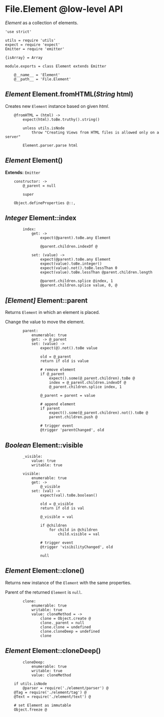 File.Element @low-level API
===========================

*Element* as a collection of elements.

	'use strict'

	utils = require 'utils'
	expect = require 'expect'
	Emitter = require 'emitter'

	{isArray} = Array

	module.exports = class Element extends Emitter

		@__name__ = 'Element'
		@__path__ = 'File.Element'

*Element* Element.fromHTML(*String* html)
-----------------------------------------

Creates new `Element` instance based on given *html*.

		@fromHTML = (html) ->
			expect(html).toBe.truthy().string()

			unless utils.isNode
				throw "Creating Views from HTML files is allowed only on a server"

			Element.parser.parse html

*Element* Element()
-------------------

**Extends:** `Emitter`

		constructor: ->
			@_parent = null

			super

		Object.defineProperties @::,

*Integer* Element::index
------------------------

			index:
				get: ->
					expect(@parent).toBe.any Element

					@parent.children.indexOf @

				set: (value) ->
					expect(@parent).toBe.any Element
					expect(value).toBe.integer()
					expect(value).not().toBe.lessThan 0
					expect(value).toBe.lessThan @parent.children.length

					@parent.children.splice @index, 1
					@parent.children.splice value, 0, @

*[Element]* Element::parent
---------------------------

Returns `Element` in which an element is placed.

Change the value to move the element.

			parent:
				enumerable: true
				get: -> @_parent
				set: (value) ->
					expect(@).not().toBe value

					old = @_parent
					return if old is value

					# remove element
					if @_parent
						expect().some(@_parent.children).toBe @
						index = @_parent.children.indexOf @
						@_parent.children.splice index, 1

					@_parent = parent = value

					# append element
					if parent
						expect().some(@_parent.children).not().toBe @
						parent.children.push @

					# trigger event
					@trigger 'parentChanged', old

*Boolean* Element::visible
--------------------------

			_visible:
				value: true
				writable: true

			visible:
				enumerable: true
				get: ->
					@_visible
				set: (val) ->
					expect(val).toBe.boolean()

					old = @_visible
					return if old is val

					@_visible = val

					if @children
						for child in @children
							child.visible = val

					# trigger event
					@trigger 'visibilityChanged', old

					null

*Element* Element::clone()
--------------------------

Returns new instance of the `Element` with the same properties.

Parent of the returned `Element` is `null`.

			clone:
				enumerable: true
				writable: true
				value: cloneMethod = ->
					clone = Object.create @
					clone._parent = null
					clone.clone = undefined
					clone.cloneDeep = undefined
					clone

*Element* Element::cloneDeep()
------------------------------

			cloneDeep:
				enumerable: true
				writable: true
				value: cloneMethod

		if utils.isNode
			@parser = require('./element/parser') @
		@Tag = require('./element/tag') @
		@Text = require('./element/text') @

		# set Element as immutable
		Object.freeze @